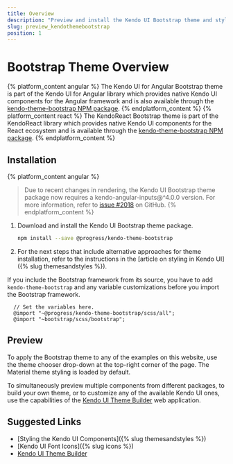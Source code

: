 ```yaml
---
title: Overview
description: "Preview and install the Kendo UI Bootstrap theme and style the Kendo UI components in Angular and React projects."
slug: preview_kendothemebootstrap
position: 1
---
```


# Bootstrap Theme Overview

{% platform_content angular %}
The Kendo UI for Angular Bootstrap theme is part of the Kendo UI for Angular library which provides native Kendo UI components for the Angular framework and is also available through the [kendo-theme-bootstrap NPM package](https://www.npmjs.com/package/@progress/kendo-theme-bootstrap).
{% endplatform_content %}
{% platform_content react %}
The KendoReact Bootstrap theme is part of the KendoReact library which provides native Kendo UI components for the React ecosystem and is available through the [kendo-theme-bootstrap NPM package](https://www.npmjs.com/package/@progress/kendo-theme-bootstrap).
{% endplatform_content %}

## Installation

{% platform_content angular %}
> Due to recent changes in rendering, the Kendo UI Bootstrap theme package now requires a kendo-angular-inputs@^4.0.0 version. For more information, refer to [issue #2018](https://github.com/telerik/kendo-angular/issues/2018) on GitHub.
{% endplatform_content %}

1. Download and install the Kendo UI Bootstrap theme package.

    ```sh
    npm install --save @progress/kendo-theme-bootstrap
    ```

1. For the next steps that include alternative approaches for theme installation, refer to the instructions in the [article on styling in Kendo UI]({% slug themesandstyles %}).

If you include the Bootstrap framework from its source, you have to add `kendo-theme-bootstrap` and any variable customizations before you import the Bootstrap framework.

```css-no-run
  // Set the variables here.
  @import "~@progress/kendo-theme-bootstrap/scss/all";
  @import "~bootstrap/scss/bootstrap";
```

## Preview

To apply the Bootstrap theme to any of the examples on this website, use the theme chooser drop-down at the top-right corner of the page. The Material theme styling is loaded by default.

To simultaneously preview multiple components from different packages, to build your own theme, or to customize any of the available Kendo UI ones, use the capabilities of the [Kendo UI Theme Builder](https://themebuilder.telerik.com/) web application.

## Suggested Links

* [Styling the Kendo UI Components]({% slug themesandstyles %})
* [Kendo UI Font Icons]({% slug icons %})
* [Kendo UI Theme Builder](https://themebuilder.telerik.com/)
